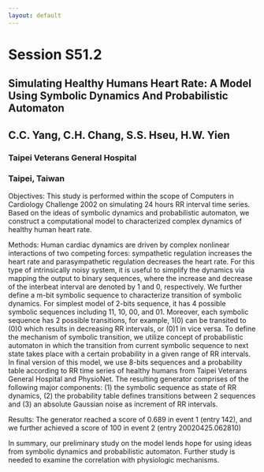 ```yaml
---
layout: default
---
```


# Session S51.2

## Simulating Healthy Humans Heart Rate: A Model Using Symbolic Dynamics And Probabilistic Automaton

## C.C. Yang, C.H. Chang, S.S. Hseu, H.W. Yien

### Taipei Veterans General Hospital
### Taipei, Taiwan

Objectives: This study is performed within the scope of Computers in
Cardiology Challenge 2002 on simulating 24 hours RR interval time
series. Based on the ideas of symbolic dynamics and probabilistic
automaton, we construct a computational model to characterized complex
dynamics of healthy human heart rate.

Methods: Human cardiac dynamics are driven by complex nonlinear
interactions of two competing forces: sympathetic regulation increases
the heart rate and parasympathetic regulation decreases the heart
rate. For this type of intrinsically noisy system, it is useful to
simplify the dynamics via mapping the output to binary sequences,
where the increase and decrease of the interbeat interval are denoted
by 1 and 0, respectively. We further define a m-bit symbolic sequence
to characterize transition of symbolic dynamics. For simplest model of
2-bits sequence, it has 4 possible symbolic sequences including 11,
10, 00, and 01. Moreover, each symbolic sequence has 2 possible
transitions, for example, 1(0) can be transited to (0)0 which results
in decreasing RR intervals, or (0)1 in vice versa. To define the
mechanism of symbolic transition, we utilize concept of probabilistic
automaton in which the transition from current symbolic sequence to
next state takes place with a certain probability in a given range of
RR intervals. In final version of this model, we use 8-bits sequences
and a probability table according to RR time series of healthy humans
from Taipei Veterans General Hospital and PhysioNet. The resulting
generator comprises of the following major components: (1) the
symbolic sequence as state of RR dynamics, (2) the probability table
defines transitions between 2 sequences and (3) an absolute Gaussian
noise as increment of RR intervals.

Results: The generator reached a score of 0.689 in event 1 (entry
142), and we further achieved a score of 100 in event 2 (entry
20020425.062810)

In summary, our preliminary study on the model lends hope for using
ideas from symbolic dynamics and probabilistic automaton. Further
study is needed to examine the correlation with physiologic
mechanisms.

